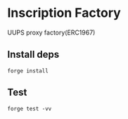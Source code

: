 # Inscription Factory
UUPS proxy factory(ERC1967)


## Install deps
```
forge install
```

## Test
```
forge test -vv
```


